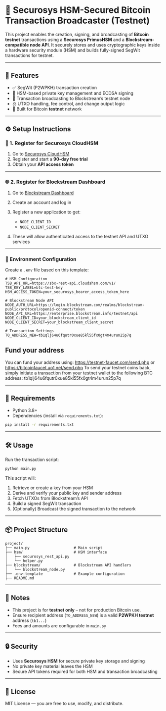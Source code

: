 # 🔐 Securosys HSM-Secured Bitcoin Transaction Broadcaster (Testnet)

This project enables the creation, signing, and broadcasting of **Bitcoin testnet** transactions using a **Securosys PrimusHSM** and a **Blockstream-compatible node API**. It securely stores and uses cryptographic keys inside a hardware security module (HSM) and builds fully-signed SegWit transactions for testnet.

---

## 🚀 Features

* ✅ SegWit (P2WPKH) transaction creation
* 🔐 HSM-based private key management and ECDSA signing
* 📡 Transaction broadcasting to Blockstream’s testnet node
* ⚖️ UTXO handling, fee control, and change output logic
* 🧪 Built for Bitcoin **testnet** network

---

## ⚙️ Setup Instructions

### 🔑 1. Register for Securosys CloudHSM

1. Go to [Securosys CloudHSM](https://cloud.securosys.com/)
2. Register and start a **90-day free trial**
5. Obtain your **API access token**

---

### 🌐 2. Register for Blockstream Dashboard

1. Go to [Blockstream Dashboard](https://dashboard.blockstream.info/)
2. Create an account and log in
3. Register a new application to get:

   * `NODE_CLIENT_ID`
   * `NODE_CLIENT_SECRET`
4. These will allow authenticated access to the testnet API and UTXO services

---

### 📁 Environment Configuration

Create a `.env` file based on this template:

```env
# HSM Configuration
TSB_API_URL=https://sbx-rest-api.cloudshsm.com/v1/
TSB_KEY_LABEL=btc-test-key
HSM_ACCESS_TOKEN=your_securosys_bearer_access_token_here

# Blockstream Node API
NODE_AUTH_URL=https://login.blockstream.com/realms/blockstream-public/protocol/openid-connect/token
NODE_API_URL=https://enterprise.blockstream.info/testnet/api
NODE_CLIENT_ID=your_blockstream_client_id
NODE_CLIENT_SECRET=your_blockstream_client_secret

# Transaction Settings
TO_ADDRESS_NEW=tb1qlj64u6fqutr0xue85kl55fx0gt4m4urun25p7q
```


## Fund your address

You can fund your address using: https://testnet-faucet.com/send.php or https://bitcoinfaucet.uo1.net/send.php
To send your testnet coins back, simply initiate a transaction from your testnet wallet to the following BTC address: tb1qlj64u6fqutr0xue85kl55fx0gt4m4urun25p7q

---

## 🧪 Requirements

* Python 3.8+
* Dependencies (install via `requirements.txt`):

```bash
pip install -r requirements.txt
```

---

## 🛠️ Usage

Run the transaction script:

```bash
python main.py
```

This script will:

1. Retrieve or create a key from your HSM
2. Derive and verify your public key and sender address
3. Fetch UTXOs from Blockstream’s API
4. Build a signed SegWit transaction
5. (Optionally) Broadcast the signed transaction to the network

---

## 📦 Project Structure

```
project/
├── main.py                    # Main script
├── hsm/                       # HSM interface
│   ├── securosys_rest_api.py
│   └── helper.py
├── blockstream/               # Blockstream API handlers
│   └── blockstream_node.py
├── .env-template              # Example configuration
├── README.md
```

---

## 📌 Notes

* This project is for **testnet only** – not for production Bitcoin use.
* Ensure recipient address (`TO_ADDRESS_NEW`) is a valid **P2WPKH testnet** address (`tb1...`)
* Fees and amounts are configurable in `main.py`

---

## 🔒 Security

* Uses **Securosys HSM** for secure private key storage and signing
* No private key material leaves the HSM
* Secure API tokens required for both HSM and transaction broadcasting

---

## 📄 License

MIT License — you are free to use, modify, and distribute.
